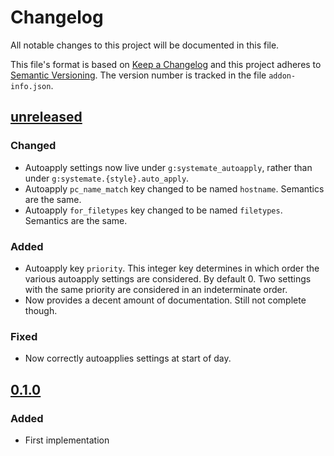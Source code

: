 Changelog
=========

All notable changes to this project will be documented in this file.

This file's format is based on [Keep a Changelog](http://keepachangelog.com/)
and this project adheres to [Semantic Versioning](http://semver.org/). The
version number is tracked in the file `addon-info.json`.

[unreleased]
------------

### Changed
- Autoapply settings now live under `g:systemate_autoapply`, rather than under
  `g:systemate.{style}.auto_apply`.
- Autoapply `pc_name_match` key changed to be named `hostname`. Semantics are
  the same.
- Autoapply `for_filetypes` key changed to be named `filetypes`. Semantics are
  the same.

### Added
- Autoapply key `priority`. This integer key determines in which order the
  various autoapply settings are considered. By default 0. Two settings with
  the same priority are considered in an indeterminate order.
- Now provides a decent amount of documentation. Still not complete though.

### Fixed
- Now correctly autoapplies settings at start of day.

[0.1.0]
-------

### Added
- First implementation

[unreleased]: https://www.github.com/FalacerSelene/vim-systemate
[0.1.0]: https://www.github.com/FalacerSelene/vim-systemate/tree/0.1.0

